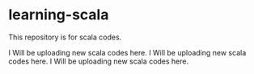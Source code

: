 # learning-scala
This repository is for scala codes.

I Will be uploading new scala codes here.
I Will be uploading new scala codes here.
I Will be uploading new scala codes here.
